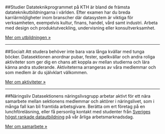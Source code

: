 ##Studier
Datateknikprogrammet på KTH är bland de främsta datateknikutbildningarna i världen. Efter examen har du breda karriärmöjligheter inom branscher där datasystem är viktiga för verksamheten, exempelvis kultur, finans, handel, vård samt industri. Arbeta med design och produktutveckling, undervisning eller konsultverksamhet.

<a href="/studier">Mer om utbildningen &raquo;</a>

<hr>

##Socialt
Att studera behöver inte bara vara långa kvällar med tunga böcker. Datasektionen anordnar pubar, fester, spelkvällar och andra roliga aktiviteter som ger dig en chans att koppla av mellan studierna och lära känna andra studerande. Aktiviteterna arrangeras av våra medlemmar och som medlem är du självklart välkommen.

<a href="/socialt">Mer om aktiviteter &raquo;</a>

<hr>

##Näringsliv
Datasektionens näringslivsgrupp arbetar aktivt för ett nära samarbete mellan sektionens medlemmar och aktörer i näringslivet, som i många fall kan bli framtida arbetsgivare. Berätta om ert företag på en lunchföreläsning, eller få personlig kontakt med studenter från <a href="http://www.topuniversities.com/university-rankings/university-subject-rankings/2015/computer-science-information-systems#sorting=rank+region=+country=203+faculty=+stars=false+search=" target="_blank">Sveriges högst rankade datautbildning</a> på vår årliga arbetsmarknadsdag.

<a href="/studier">Mer om samarbete &raquo;</a>
